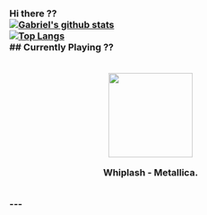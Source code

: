 ### Hi there ??<br>[![Gabriel's github stats](https://github-readme-stats.vercel.app/api?username=gajalves&show_icons=true&theme=dark)](https://github.com/anuraghazra/github-readme-stats)<br>[![Top Langs](https://github-readme-stats.vercel.app/api/top-langs/?username=gajalves&layout=compact&theme=dark)](https://github.com/anuraghazra/github-readme-stats)<br>## Currently Playing ??<br><p align="center"><br><img width="150" src="https://i.scdn.co/image/ab67616d0000b273b9d81ca2b0884641e321be4f"></p><p align="center"> Whiplash - Metallica. </p><br> ---
